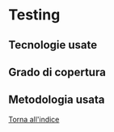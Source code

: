 # Testing

## Tecnologie usate


## Grado di copertura


## Metodologia usata

[Torna all'indice](index.md)